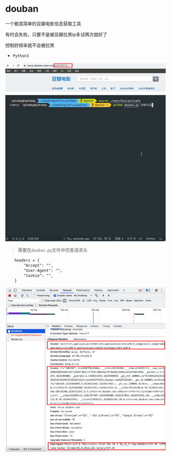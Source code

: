 # douban
一个极其简单的豆瓣电影信息获取工具

有时会失败，只要不是被豆瓣拉黑ip多试两次就好了

控制好频率就不会被拉黑

- `Python3`

![douban](./douban.png)
![Kap](./Kap.gif)

> 需要在`douban.py`文件中完善请求头
 
        headers = {
            "Accept": "",
            "User-Agent": "",
            "Cookie": "",
        }

![header](./header.png)

